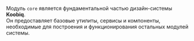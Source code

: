 Модуль `core` является фундаментальной частью дизайн-системы **Koobiq**.  
Он предоставляет базовые утилиты, сервисы и компоненты, необходимые для построения и функционирования остальных модулей системы.
